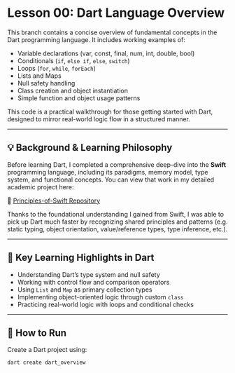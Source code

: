 # Lesson 00: Dart Language Overview

This branch contains a concise overview of fundamental concepts in the Dart programming language. It includes working examples of:

- Variable declarations (var, const, final, num, int, double, bool)
- Conditionals (`if`, `else if`, `else`, `switch`)
- Loops (`for`, `while`, `forEach`)
- Lists and Maps
- Null safety handling
- Class creation and object instantiation
- Simple function and object usage patterns

This code is a practical walkthrough for those getting started with Dart, designed to mirror real-world logic flow in a structured manner.

---

## 💡 Background & Learning Philosophy

Before learning Dart, I completed a comprehensive deep-dive into the **Swift** programming language, including its paradigms, memory model, type system, and functional concepts. You can view that work in my detailed academic project here:

📎 [Principles-of-Swift Repository](https://github.com/MustafaCanYucel/Principles-of-Swift)

Thanks to the foundational understanding I gained from Swift, I was able to pick up Dart much faster by recognizing shared principles and patterns (e.g. static typing, object orientation, value/reference types, type inference, etc.).

---

## 🧠 Key Learning Highlights in Dart

- Understanding Dart’s type system and null safety
- Working with control flow and comparison operators
- Using `List` and `Map` as primary collection types
- Implementing object-oriented logic through custom `class`
- Practicing real-world logic with loops and conditional checks

---

## 🚀 How to Run

Create a Dart project using:

```bash
dart create dart_overview
